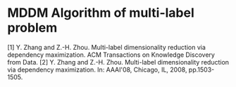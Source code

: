 # MDDM Algorithm of multi-label problem

[1] Y. Zhang and Z.-H. Zhou. Multi-label dimensionality reduction via dependency maximization. ACM Transactions on Knowledge Discovery from Data.
[2] Y. Zhang and Z.-H. Zhou. Multi-label dimensionality reduction via dependency maximization. In: AAAI'08, Chicago, IL, 2008, pp.1503-1505.